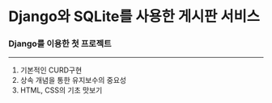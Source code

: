 # Django와 SQLite를 사용한 게시판 서비스

### Django를 이용한 첫 프로젝트

---
1. 기본적인 CURD구현
2. 상속 개념을 통한 유지보수의 중요성
3. HTML, CSS의 기초 맛보기
